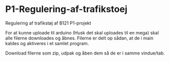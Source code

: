 # P1-Regulering-af-trafikstoej

Regulering af trafikstøj af B121 P1-projekt

For at kunne uploade til arduino (Husk det skal uploades til en mega) skal alle filerne downloades og åbnes. Filerne er delt op sådan, at de i main kaldes og aktiveres i et samlet program.

Download filerne som zip, udpak og åben dem så de er i samme vindue/tab.
